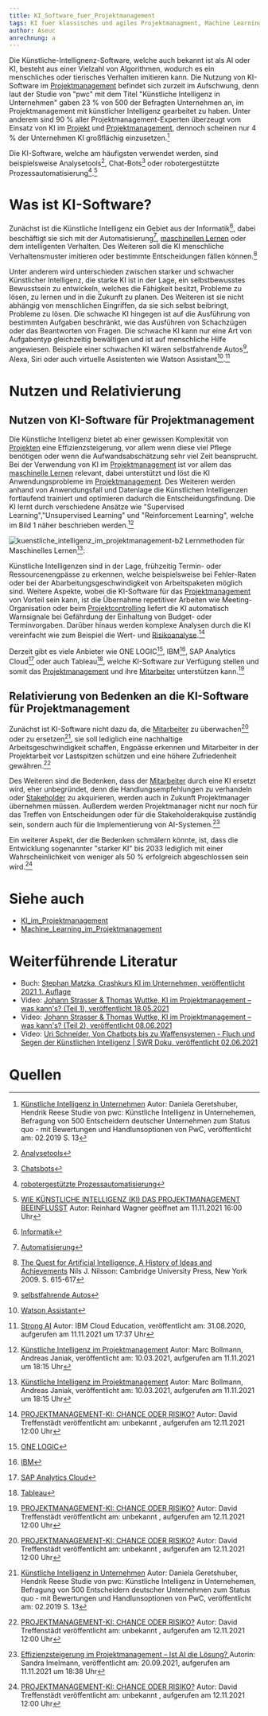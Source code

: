 ```yaml
---
title: KI_Software_fuer_Projektmanagement
tags: KI fuer klassisches und agiles Projektmanagment, Machine Learning, Reinforced Learning, Undervised Learning, Supevised Learning, 
author: Aseuc
anrechnung: a
---
```

Die Künstliche-Intellignenz-Software, welche auch bekannt ist als AI oder KI, besteht aus einer Vielzahl von Algorithmen, wodurch es ein menschliches oder tierisches Verhalten imitieren kann. 
Die Nutzung von KI-Software im [Projektmanagement](https://github.com/ManagingProjectsSuccessfully/ManagingProjectsSuccessfully.github.io/blob/main/kb/Projektmanagement.md) befindet sich zurzeit im Aufschwung, denn laut der Studie von "pwc" mit dem Titel "Künstliche Intelligenz in Unternehmen" gaben 23 % von 500 der Befragten Unternehmen an, im Projektmanagement mit künstlicher Intelligenz gearbeitet zu haben. Unter anderem sind 90 % aller Projektmanagement-Experten überzeugt vom Einsatz von KI im [Projekt](https://github.com/ManagingProjectsSuccessfully/ManagingProjectsSuccessfully.github.io/blob/main/kb/Projekt.md) und [Projektmanagement](https://github.com/ManagingProjectsSuccessfully/ManagingProjectsSuccessfully.github.io/blob/main/kb/Projektmanagement.md), dennoch scheinen nur 4 % der Unternehmen KI großflächig einzusetzen.[^7]

Die KI-Software, welche am häufigsten verwendet werden, sind beispielsweise Analysetools[^8], Chat-Bots[^9] oder robotergestützte Prozessautomatisierung[^10].[^1]


# Was ist KI-Software? 
Zunächst ist die Künstliche Intelligenz ein Gebiet aus der Informatik[^11], dabei beschäftigt sie sich mit der Automatisierung[^12], [maschinellen Lernen](https://github.com/ManagingProjectsSuccessfully/ManagingProjectsSuccessfully.github.io/blob/main/kb/Machine_Learning_im_Projektmanagement.md) oder dem intelligenten Verhalten. Des Weiteren soll die KI menschliche Verhaltensmuster imitieren oder bestimmte Entscheidungen fällen können.[^2]

Unter anderem wird unterschieden zwischen starker und schwacher Künstlicher Intelligenz, die starke KI ist in der Lage, ein selbstbewusstes Bewusstsein zu entwickeln, welches die Fähigkeit besitzt, Probleme zu lösen, zu lernen und in die Zukunft zu planen. Des Weiteren ist sie nicht abhängig von menschlichen Eingriffen, da sie sich selbst beibringt, Probleme zu lösen. Die schwache KI hingegen ist auf die Ausführung von bestimmten Aufgaben beschränkt, wie das Ausführen von Schachzügen oder das Beantworten von Fragen. Die schwache KI kann nur eine Art von Aufgabentyp gleichzeitig bewältigen und ist auf menschliche Hilfe angewiesen. Beispiele einer schwachen KI wären selbstfahrende Autos[^14], Alexa, Siri oder auch virtuelle Assistenten wie Watson Assistant[^15].[^3] 

# Nutzen und Relativierung

## Nutzen von KI-Software für Projektmanagement
Die Künstliche Intelligenz bietet ab einer gewissen Komplexität von [Projekten](https://github.com/ManagingProjectsSuccessfully/ManagingProjectsSuccessfully.github.io/blob/main/kb/Projekt.md) eine Effizienzsteigerung, vor allem wenn diese viel Pflege benötigen oder wenn die Aufwandsabschätzung sehr viel Zeit beansprucht. Bei der Verwendung von KI im [Projektmanagement](https://github.com/ManagingProjectsSuccessfully/ManagingProjectsSuccessfully.github.io/blob/main/kb/Projektmanagement.md) ist vor allem das [maschinelle Lernen](https://github.com/ManagingProjectsSuccessfully/ManagingProjectsSuccessfully.github.io/blob/main/kb/Machine_Learning_im_Projektmanagement.md) relevant, dabei unterstützt und löst die KI Anwendungsprobleme im [Projektmanagement](https://github.com/ManagingProjectsSuccessfully/ManagingProjectsSuccessfully.github.io/blob/main/kb/Projektmanagement.md). Des Weiteren werden anhand von Anwendungsfall und Datenlage die Künstlichen Intelligenzen fortlaufend trainiert und optimieren dadurch die Entscheidungsfindung. Die KI lernt durch verschiedene Ansätze wie "Supervised Learning","Unsupervised Learning" und "Reinforcement Learning", welche im Bild 1 näher beschrieben werden.[^4]


![kuenstliche_intelligenz_im_projektmanagement-b2](https://user-images.githubusercontent.com/78257976/141346922-8c5eda9d-261d-4818-8318-b40a02721b30.jpg)
Lernmethoden für Maschinelles Lernen[^4]: 

Künstliche Intelligenzen sind in der Lage, frühzeitig Termin- oder Ressourcenengpässe zu erkennen, welche beispielsweise bei Fehler-Raten oder bei der Abarbeitungsgeschwindigkeit von Arbeitspaketen möglich sind. Weitere Aspekte, wobei die KI-Software für das [Projektmanagement](https://github.com/ManagingProjectsSuccessfully/ManagingProjectsSuccessfully.github.io/blob/main/kb/Projektmanagement.md) von Vorteil sein kann, ist die Übernahme repetitiver Arbeiten wie Meeting-Organisation oder beim [Projektcontrolling](https://github.com/ManagingProjectsSuccessfully/ManagingProjectsSuccessfully.github.io/blob/main/kb/Projektcontrolling.md) liefert die KI automatisch Warnsignale bei Gefährdung der Einhaltung von Budget- oder Terminvorgaben. Darüber hinaus werden komplexe Analysen durch die KI vereinfacht wie zum Beispiel die Wert- und [Risikoanalyse](https://github.com/ManagingProjectsSuccessfully/ManagingProjectsSuccessfully.github.io/blob/main/kb/Risikoanalyse_und_Visualisierung.md).[^6] 

Derzeit gibt es viele Anbieter wie ONE LOGIC[^16], IBM[^17], SAP Analytics Cloud[^18] oder auch Tableau[^19], welche KI-Software zur Verfügung stellen und somit das [Projektmanagement](https://github.com/ManagingProjectsSuccessfully/ManagingProjectsSuccessfully.github.io/blob/main/kb/Projektmanagement.md) und ihre [Mitarbeiter](https://github.com/ManagingProjectsSuccessfully/ManagingProjectsSuccessfully.github.io/blob/main/kb/Projektmitarbeiter.md) unterstützen kann.[^6] 

## Relativierung von Bedenken an die KI-Software für Projektmanagement
Zunächst ist KI-Software nicht dazu da, die [Mitarbeiter](https://github.com/ManagingProjectsSuccessfully/ManagingProjectsSuccessfully.github.io/blob/main/kb/Projektmitarbeiter.md) zu überwachen[^6] oder zu ersetzen[^7], sie soll lediglich eine nachhaltige Arbeitsgeschwindigkeit schaffen, Engpässe erkennen und Mitarbeiter in der Projektarbeit vor Lastspitzen schützen und eine höhere Zufriedenheit gewähren.[^6]

Des Weiteren sind die Bedenken, dass der [Mitarbeiter](https://github.com/ManagingProjectsSuccessfully/ManagingProjectsSuccessfully.github.io/blob/main/kb/Projektmitarbeiter.md) durch eine KI  ersetzt wird, eher unbegründet, denn die Handlungsempfehlungen zu verhandeln oder [Stakeholder](https://github.com/ManagingProjectsSuccessfully/ManagingProjectsSuccessfully.github.io/blob/main/kb/Stakeholdermanagement.md) zu akquirieren, werden auch in Zukunft Projektmanager übernehmen müssen. Außerdem werden Projektmanager nicht nur noch für das Treffen von Entscheidungen oder für die Stakeholderakquise zuständig sein, sondern auch für die Implementierung von AI-Systemen.[^5] 

Ein weiterer Aspekt, der die Bedenken schmälern könnte, ist, dass die Entwicklung sogenannter "starker KI" bis 2033 lediglich mit einer Wahrscheinlichkeit von weniger als 50 % erfolgreich abgeschlossen sein wird.[^6]

# Siehe auch
- [KI_im_Projektmanagement](https://github.com/ManagingProjectsSuccessfully/ManagingProjectsSuccessfully.github.io/blob/main/kb/KI_im_PM.md)
- [Machine_Learning_im_Projektmanagement](https://github.com/ManagingProjectsSuccessfully/ManagingProjectsSuccessfully.github.io/blob/main/kb/Machine_Learning_im_Projektmanagement.md)



# Weiterführende Literatur
- Buch: [Stephan Matzka, Crashkurs KI im Unternehmen, veröffentlicht 2021 1. Auflage](https://shop.haufe.de/prod/cashkurs-ki-im-unternehmen)
- Video: [Johann Strasser & Thomas Wuttke, KI im Projektmanagement – was kann's? (Teil 1), veröffentlicht 18.05.2021](https://www.youtube.com/watch?v=eBtxz60kCjY)
- Video: [Johann Strasser & Thomas Wuttke, KI im Projektmanagement – was kann's? (Teil 2), veröffentlicht 08.06.2021](https://www.youtube.com/watch?v=mr5EBwpVR4Y)
- Video: [Uri Schneider, Von Chatbots bis zu Waffensystemen - Fluch und Segen der Künstlichen Intelligenz | SWR Doku, veröffentlicht 02.06.2021](https://www.youtube.com/watch?v=oNk6ESLpxKI)

# Quellen
[^1]: [WIE KÜNSTLICHE INTELLIGENZ (KI) DAS PROJEKTMANAGEMENT BEEINFLUSST](https://www.tiba.de/wie-kuenstliche-intelligenz-ki-das-projektmanagement-beeinflusst/) Autor: Reinhard Wagner geöffnet am 11.11.2021 16:00 Uhr
[^2]: [ The Quest for Artificial Intelligence, A History of Ideas and Achievements](https://ai.stanford.edu/~nilsson/QAI/qai.pdf) Nils J. Nilsson: Cambridge University Press, New York 2009. S. 615-617
[^3]: [Strong AI](https://www.ibm.com/cloud/learn/strong-ai) Autor: IBM Cloud Education, veröffentlicht am: 31.08.2020, aufgerufen am 11.11.2021 um 17:37 Uhr
[^4]: [Künstliche Intelligenz im Projektmanagement](https://www.projektmagazin.de/artikel/kuenstliche-intelligenz-ki-projektmanagement) Autor: Marc Bollmann, Andreas Janiak, veröffentlicht am: 10.03.2021, aufgerufen am 11.11.2021 um 18:15 Uhr
[^5]: [Effizienzsteigerung im Projektmanagement – Ist AI die Lösung?
](https://www.capgemini.com/de-de/2021/09/effizienzsteigerung-im-projektmanagement-ist-ai-die-loesung/) Autorin: Sandra Imelmann, veröffentlicht am: 20.09.2021, aufgerufen am 11.11.2021 um 18:38 Uhr
[^6]: [PROJEKTMANAGEMENT-KI: CHANCE ODER RISIKO?](https://www.assure.de/de/blog/projektmanagement-ki-chance-oder-risiko) Autor: David Treffenstädt veröffentlicht am: unbekannt , aufgerufen am 12.11.2021 12:00 Uhr
[^7]: [Künstliche Intelligenz in Unternehmen](https://www.pwc.de/de/digitale-transformation/kuenstliche-intelligenz/studie-kuenstliche-intelligenz-in-unternehmen.pdf) Autor: Daniela Geretshuber, Hendrik Reese  Studie von pwc: Künstliche Intelligenz in Unternehemen, Befragung von 500 Entscheidern deutscher Unternehmen zum Status quo - mit Bewertungen und Handlunsoptionen von PwC, veröffentlicht am: 02.2019 S. 13
[^8]: [Analysetools](https://www.onlinemarketing-praxis.de/web-controlling/web-analyse-tools)
[^9]: [Chatsbots](https://www.ibm.com/de-de/campaign/was-ist-ein-chatbot)
[^10]: [robotergestützte Prozessautomatisierung](https://de.wikipedia.org/wiki/Robotic_Process_Automation)
[^11]: [Informatik](https://de.wikipedia.org/wiki/Informatik)
[^12]: [Automatisierung](https://de.wikipedia.org/wiki/Automatisierung)
[^13]:[maschinelles Lernen](https://de.wikipedia.org/wiki/Maschinelles_Lernen)
[^14]:[selbstfahrende Autos](https://de.wikipedia.org/wiki/Selbstfahrendes_Kraftfahrzeug)
[^15]: [Watson Assistant](https://www.ibm.com/de-de/products/watson-assistant)
[^16]: [ONE LOGIC](https://onelogic.de/ki-software/?gclid=Cj0KCQiAys2MBhDOARIsAFf1D1d3ybFeZwBVo9XSmXkPTnBoNrhi2T1O-WKqplrZqWPWukNkWLuTRRUaAka1EALw_wcB)
[^17]: [IBM](https://www.ibm.com/de-de/analytics/journey-to-ai?utm_content=SRCWW&p1=Search&p4=43700066788191770&p5=p&gclid=Cj0KCQiAys2MBhDOARIsAFf1D1fenb4xPcAoA7e9m2lgC1OnkQ0pBaJYlA--jtx23zWDzJ25rg0UC0AaAolOEALw_wcB&gclsrc=aw.ds)
[^18]: [SAP Analytics Cloud](https://www.sap.com/germany/products/cloud-analytics.html?campaigncode=CRM-DE21-PPC-PLTSACN&source=ppc-meedach-GOO-261735388---&DFA=1&gclid=Cj0KCQiAys2MBhDOARIsAFf1D1dNyfY7oZj1noWaMl-5jBV_o3bOrFlPc8ZlrJfkgSq4S4yFz_ZVGlAaAm6cEALw_wcB&gclsrc=aw.ds)
[^19]: [Tableau](https://www.tableau.com/de-de/solutions/ai-analytics)
